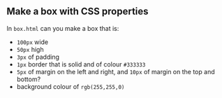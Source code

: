## Make a box with CSS properties

In `box.html` can you make a box that is:

- `100px` wide
- `50px` high
- `3px` of padding
- `1px` border that is solid and of colour `#333333`
- `5px` of margin on the left and right, and `10px` of margin on the top and bottom?
- background colour of `rgb(255,255,0)`
